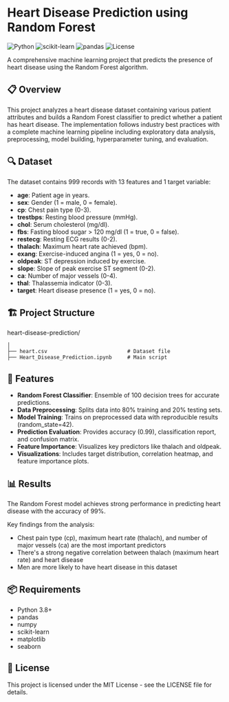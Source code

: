 # Heart Disease Prediction using Random Forest

![Python](https://img.shields.io/badge/Python-3.8%2B-blue)
![scikit-learn](https://img.shields.io/badge/scikit--learn-1.0%2B-orange)
![pandas](https://img.shields.io/badge/pandas-1.3%2B-green)
![License](https://img.shields.io/badge/License-MIT-yellow)

A comprehensive machine learning project that predicts the presence of heart disease using the Random Forest algorithm.

## 📋 Overview

This project analyzes a heart disease dataset containing various patient attributes and builds a Random Forest classifier to predict whether a patient has heart disease. The implementation follows industry best practices with a complete machine learning pipeline including exploratory data analysis, preprocessing, model building, hyperparameter tuning, and evaluation.

## 🔍 Dataset

The dataset contains 999 records with 13 features and 1 target variable:

- **age**: Patient age in years.
- **sex**: Gender (1 = male, 0 = female).
- **cp**: Chest pain type (0-3).
- **trestbps**: Resting blood pressure (mmHg).
- **chol**: Serum cholesterol (mg/dl).
- **fbs**: Fasting blood sugar > 120 mg/dl (1 = true, 0 = false).
- **restecg**: Resting ECG results (0-2).
- **thalach**: Maximum heart rate achieved (bpm).
- **exang**: Exercise-induced angina (1 = yes, 0 = no).
- **oldpeak**: ST depression induced by exercise.
- **slope**: Slope of peak exercise ST segment (0-2).
- **ca**: Number of major vessels (0-4).
- **thal**: Thalassemia indicator (0-3).
- **target**: Heart disease presence (1 = yes, 0 = no).

## 🏗️ Project Structure

heart-disease-prediction/
````
│
├── heart.csv                          # Dataset file
├── Heart_Disease_Prediction.ipynb     # Main script
````

## 🚀 Features

- **Random Forest Classifier**: Ensemble of 100 decision trees for accurate predictions.
- **Data Preprocessing**: Splits data into 80% training and 20% testing sets.
- **Model Training**: Trains on preprocessed data with reproducible results (random_state=42).
- **Prediction Evaluation**: Provides accuracy (0.99), classification report, and confusion matrix.
- **Feature Importance**: Visualizes key predictors like thalach and oldpeak.
- **Visualizations**: Includes target distribution, correlation heatmap, and feature importance plots.



## 📊 Results

The Random Forest model achieves strong performance in predicting heart disease with the accuracy of 99%.

Key findings from the analysis:
- Chest pain type (cp), maximum heart rate (thalach), and number of major vessels (ca) are the most important predictors
- There's a strong negative correlation between thalach (maximum heart rate) and heart disease
- Men are more likely to have heart disease in this dataset

## 📦 Requirements

- Python 3.8+
- pandas
- numpy
- scikit-learn
- matplotlib
- seaborn

## 📄 License

This project is licensed under the MIT License - see the LICENSE file for details.
